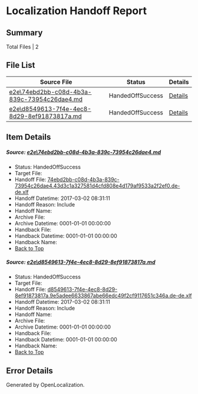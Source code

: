 # <a name='report-top'></a> Localization Handoff Report

## Summary
 Total Files | 2

## File List
 Source File | Status | Details 
 ----------- | ------ | ------- 
 [e2e\74ebd2bb-c08d-4b3a-839c-73954c26dae4.md](https://github.com/OpenLocalizationTestOrg/ol-test4/blob/e502832aaf704f4c992c90e9b94efbc673c7e610/e2e/74ebd2bb-c08d-4b3a-839c-73954c26dae4.md) | HandedOffSuccess | [Details](#e060afa656fc95e424460df66cb9afee8e3d4a176)
 [e2e\d8549613-7f4e-4ec8-8d29-8ef91873817a.md](https://github.com/OpenLocalizationTestOrg/ol-test4/blob/e502832aaf704f4c992c90e9b94efbc673c7e610/e2e/d8549613-7f4e-4ec8-8d29-8ef91873817a.md) | HandedOffSuccess | [Details](#83a5172b2f0b1afcf93cb04818640aeb648038ff8)

## Item Details
##### <a name='e060afa656fc95e424460df66cb9afee8e3d4a176'></a> Source: [e2e\74ebd2bb-c08d-4b3a-839c-73954c26dae4.md](https://github.com/OpenLocalizationTestOrg/ol-test4/blob/e502832aaf704f4c992c90e9b94efbc673c7e610/e2e/74ebd2bb-c08d-4b3a-839c-73954c26dae4.md)
* Status: HandedOffSuccess
* Target File: 
* Handoff File: [74ebd2bb-c08d-4b3a-839c-73954c26dae4.43d3c1a327581d4cfd808e4d179af9533a2f2ef0.de-de.xlf](https://github.com/OpenLocalizationTestOrg/ol-test4-handoff/blob/7ea25558d0e01ded9177c1e1697fb6e7d6510a86/ol-handoff/OpenLocalizationTestOrg/ol-test4-dede/xinjiang/ht/74ebd2bb-c08d-4b3a-839c-73954c26dae4.43d3c1a327581d4cfd808e4d179af9533a2f2ef0.de-de.xlf)
* Handoff Datetime: 2017-03-02 08:31:11
* Handoff Reason: Include
* Handoff Name: 
* Archive File: 
* Archive Datetime: 0001-01-01 00:00:00
* Handback File: 
* Handback Datetime: 0001-01-01 00:00:00
* Handback Name: 
* [Back to Top](#report-top)

##### <a name='83a5172b2f0b1afcf93cb04818640aeb648038ff8'></a> Source: [e2e\d8549613-7f4e-4ec8-8d29-8ef91873817a.md](https://github.com/OpenLocalizationTestOrg/ol-test4/blob/e502832aaf704f4c992c90e9b94efbc673c7e610/e2e/d8549613-7f4e-4ec8-8d29-8ef91873817a.md)
* Status: HandedOffSuccess
* Target File: 
* Handoff File: [d8549613-7f4e-4ec8-8d29-8ef91873817a.9e5adee6633867abe66edc49f2cf9117651c346a.de-de.xlf](https://github.com/OpenLocalizationTestOrg/ol-test4-handoff/blob/7ea25558d0e01ded9177c1e1697fb6e7d6510a86/ol-handoff/OpenLocalizationTestOrg/ol-test4-dede/xinjiang/ht/d8549613-7f4e-4ec8-8d29-8ef91873817a.9e5adee6633867abe66edc49f2cf9117651c346a.de-de.xlf)
* Handoff Datetime: 2017-03-02 08:31:11
* Handoff Reason: Include
* Handoff Name: 
* Archive File: 
* Archive Datetime: 0001-01-01 00:00:00
* Handback File: 
* Handback Datetime: 0001-01-01 00:00:00
* Handback Name: 
* [Back to Top](#report-top)


## Error Details

Generated by OpenLocalization.

